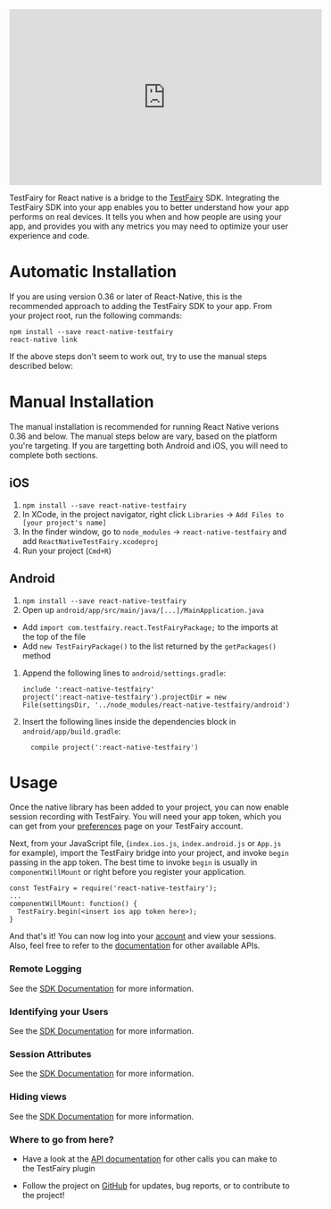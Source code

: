 <iframe width="560" height="315" src="https://www.youtube.com/embed/HpLOsNwd_FM" frameborder="0" allowfullscreen></iframe>


TestFairy for React native is a bridge to the [TestFairy](https://www.testfairy.com) SDK. Integrating the TestFairy SDK into your app enables you to better understand how your app performs on real devices. It tells you when and how people are using your app, and provides you with any metrics you may need to optimize your user experience and code.

# Automatic Installation

If you are using version 0.36 or later of React-Native, this is the recommended approach to adding the TestFairy SDK to your app.
From your project root, run the following commands:

```
npm install --save react-native-testfairy
react-native link
```

If the above steps don't seem to work out, try to use the manual steps described below:

# Manual Installation

The manual installation is recommended for running React Native verions 0.36 and below. The manual steps below are vary, based on the platform you're targeting. If you are targetting both Android and iOS, you will need to complete both sections.

## iOS

1. `npm install --save react-native-testfairy`
1. In XCode, in the project navigator, right click `Libraries` -> `Add Files to [your project's name]`
1. In the finder window, go to `node_modules` -> `react-native-testfairy` and add `ReactNativeTestFairy.xcodeproj`
4. Run your project (`Cmd+R`)

## Android

1. `npm install --save react-native-testfairy`
1. Open up `android/app/src/main/java/[...]/MainApplication.java`
  - Add `import com.testfairy.react.TestFairyPackage;` to the imports at the top of the file
  - Add `new TestFairyPackage()` to the list returned by the `getPackages()` method
1. Append the following lines to `android/settings.gradle`:
  	```
    include ':react-native-testfairy'
    project(':react-native-testfairy').projectDir = new File(settingsDir, '../node_modules/react-native-testfairy/android')
  	```
1. Insert the following lines inside the dependencies block in `android/app/build.gradle`:
  	```
      compile project(':react-native-testfairy')
  	```

# Usage

Once the native library has been added to your project, you can now enable session recording with TestFairy. You will need your app token, which you can get from your [preferences](http://app.testfairy.com/settings/) page on your TestFairy account.

Next, from your JavaScript file, (`index.ios.js`, `index.android.js` or `App.js` for example), import the TestFairy bridge into your project, and invoke `begin` passing in the app token. The best time to invoke `begin` is usually in `componentWillMount` or right before you register your application.

```
const TestFairy = require('react-native-testfairy');
...
componentWillMount: function() {
  TestFairy.begin(<insert ios app token here>);
}
```

And that's it! You can now log into your [account](http://app.testfairy.com) and view your sessions. Also, feel free to refer to the [documentation](https://github.com/testfairy/react-native-testfairy/blob/master/index.js) for other available APIs.

### Remote Logging

See the [SDK Documentation](https://docs.testfairy.com/SDK/Remote_Logging.html#react-native) for more information.

### Identifying your Users

See the [SDK Documentation](https://docs.testfairy.com/SDK/Identifying_Your_Users.html#react-native) for more information.

### Session Attributes

See the [SDK Documentation](https://docs.testfairy.com/SDK/Session_Attributes.html#react-native) for more information.

### Hiding views

See the [SDK Documentation](https://docs.testfairy.com/SDK/Hiding_Sensitive_Data.html#react-native) for more information.

### Where to go from here?

* Have a look at the [API documentation](https://app.testfairy.com/reference/ios/) for other calls you can make to the TestFairy plugin

* Follow the project on [GitHub](https://github.com/testfairy/react-native-testfairy) for updates, bug reports, or to contribute to the project!

